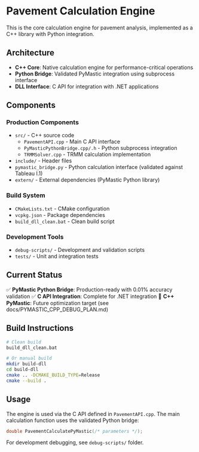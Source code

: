 # Pavement Calculation Engine

This is the core calculation engine for pavement analysis, implemented as a C++ library with Python integration.

## Architecture

- **C++ Core**: Native calculation engine for performance-critical operations
- **Python Bridge**: Validated PyMastic integration using subprocess interface
- **DLL Interface**: C API for integration with .NET applications

## Components

### Production Components
- `src/` - C++ source code
  - `PavementAPI.cpp` - Main C API interface
  - `PyMasticPythonBridge.cpp/.h` - Python subprocess integration
  - `TRMMSolver.cpp` - TRMM calculation implementation
- `include/` - Header files
- `pymastic_bridge.py` - Python calculation interface (validated against Tableau I.1)
- `extern/` - External dependencies (PyMastic Python library)

### Build System
- `CMakeLists.txt` - CMake configuration
- `vcpkg.json` - Package dependencies
- `build_dll_clean.bat` - Clean build script

### Development Tools
- `debug-scripts/` - Development and validation scripts
- `tests/` - Unit and integration tests

## Current Status

✅ **PyMastic Python Bridge**: Production-ready with 0.01% accuracy validation
✅ **C API Integration**: Complete for .NET integration
🔄 **C++ PyMastic**: Future optimization target (see docs/PYMASTIC_CPP_DEBUG_PLAN.md)

## Build Instructions

```bash
# Clean build
build_dll_clean.bat

# Or manual build
mkdir build-dll
cd build-dll
cmake .. -DCMAKE_BUILD_TYPE=Release
cmake --build .
```

## Usage

The engine is used via the C API defined in `PavementAPI.cpp`. The main calculation function uses the validated Python bridge:

```c
double PavementCalculatePyMastic(/* parameters */);
```

For development debugging, see `debug-scripts/` folder.